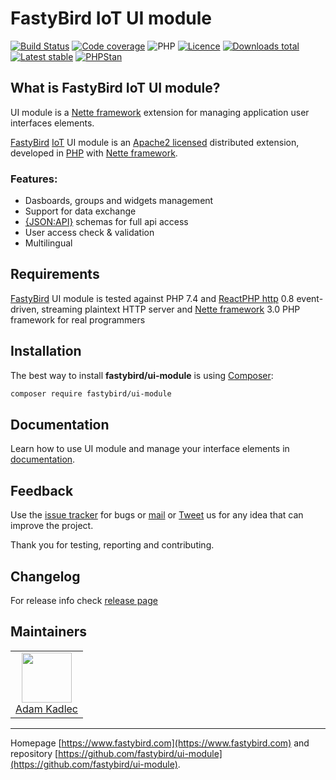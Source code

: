 # FastyBird IoT UI module

[![Build Status](https://badgen.net/github/checks/FastyBird/ui-module/master?cache=300&style=flast-square)](https://github.com/FastyBird/ui-module/actions)
[![Code coverage](https://badgen.net/coveralls/c/github/FastyBird/ui-module?cache=300&style=flast-square)](https://coveralls.io/r/FastyBird/ui-module)
![PHP](https://badgen.net/packagist/php/FastyBird/ui-module?cache=300&style=flast-square)
[![Licence](https://badgen.net/packagist/license/FastyBird/ui-module?cache=300&style=flast-square)](https://packagist.org/packages/FastyBird/ui-module)
[![Downloads total](https://badgen.net/packagist/dt/FastyBird/ui-module?cache=300&style=flast-square)](https://packagist.org/packages/FastyBird/ui-module)
[![Latest stable](https://badgen.net/packagist/v/FastyBird/ui-module/latest?cache=300&style=flast-square)](https://packagist.org/packages/FastyBird/ui-module)
[![PHPStan](https://img.shields.io/badge/PHPStan-enabled-brightgreen.svg?style=flat-square)](https://github.com/phpstan/phpstan)

## What is FastyBird IoT UI module?

UI module is a [Nette framework](https://nette.org) extension for managing application user interfaces elements.

[FastyBird](https://www.fastybird.com) [IoT](https://en.wikipedia.org/wiki/Internet_of_things) UI module is an [Apache2 licensed](http://www.apache.org/licenses/LICENSE-2.0) distributed extension, developed in [PHP](https://www.php.net) with [Nette framework](https://nette.org).

### Features:

- Dasboards, groups and widgets management
- Support for data exchange
- [{JSON:API}](https://jsonapi.org/) schemas for full api access
- User access check & validation
- Multilingual

## Requirements

[FastyBird](https://www.fastybird.com) UI module is tested against PHP 7.4 and [ReactPHP http](https://github.com/reactphp/http) 0.8 event-driven, streaming plaintext HTTP server and [Nette framework](https://nette.org/en/) 3.0 PHP framework for real programmers

## Installation

The best way to install **fastybird/ui-module** is using [Composer](http://getcomposer.org/):

```sh
composer require fastybird/ui-module
```

## Documentation

Learn how to use UI module and manage your interface elements in [documentation](https://github.com/FastyBird/ui-module/blob/master/.docs/en/index.md).

## Feedback

Use the [issue tracker](https://github.com/FastyBird/ui-module/issues) for bugs or [mail](mailto:code@fastybird.com) or [Tweet](https://twitter.com/fastybird) us for any idea that can improve the project.

Thank you for testing, reporting and contributing.

## Changelog

For release info check [release page](https://github.com/FastyBird/ui-module/releases)

## Maintainers

<table>
	<tbody>
		<tr>
			<td align="center">
				<a href="https://github.com/akadlec">
					<img width="80" height="80" src="https://avatars3.githubusercontent.com/u/1866672?s=460&amp;v=4">
				</a>
				<br>
				<a href="https://github.com/akadlec">Adam Kadlec</a>
			</td>
		</tr>
	</tbody>
</table>

***
Homepage [https://www.fastybird.com](https://www.fastybird.com) and repository [https://github.com/fastybird/ui-module](https://github.com/fastybird/ui-module).
